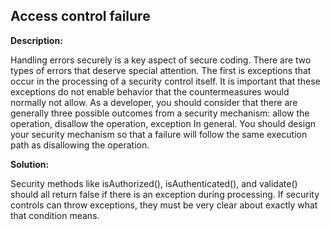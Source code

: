 
Access control failure
-------

**Description:**

Handling errors securely is a key aspect of secure coding. There are two types of errors 
that deserve special attention. The first is exceptions that occur in the processing of a 
security control itself. It is important that these exceptions do not enable behavior 
that the countermeasures would normally not allow. As a developer, you should consider 
that there are generally three possible outcomes from a security 
mechanism: allow the operation, disallow the operation, exception In general. 
You should design your security mechanism so that a failure will follow the same 
execution path as disallowing the operation.


**Solution:**

Security methods like isAuthorized(), isAuthenticated(), and validate() should all return 
false if there is an exception during processing. 
If security controls can throw exceptions, they must be very clear about exactly what that 
condition means. 

	